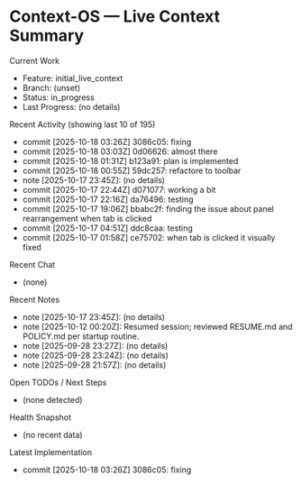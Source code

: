# Context-OS — Live Context Summary

Current Work
- Feature: initial_live_context
- Branch: (unset)
- Status: in_progress
- Last Progress: (no details)

Recent Activity (showing last 10 of 195)
- commit [2025-10-18 03:26Z] 3086c05: fixing
- commit [2025-10-18 03:03Z] 0d06626: almost there
- commit [2025-10-18 01:31Z] b123a91: plan is implemented
- commit [2025-10-18 00:55Z] 59dc257: refactore to toolbar
- note [2025-10-17 23:45Z]: (no details)
- commit [2025-10-17 22:44Z] d071077: working a bit
- commit [2025-10-17 22:16Z] da76496: testing
- commit [2025-10-17 19:06Z] bbabc2f: finding the issue about panel rearrangement when tab is clicked
- commit [2025-10-17 04:51Z] ddc8caa: testing
- commit [2025-10-17 01:58Z] ce75702: when tab is clicked it visually fixed

Recent Chat
- (none)

Recent Notes
- note [2025-10-17 23:45Z]: (no details)
- note [2025-10-12 00:20Z]: Resumed session; reviewed RESUME.md and POLICY.md per startup routine.
- note [2025-09-28 23:27Z]: (no details)
- note [2025-09-28 23:24Z]: (no details)
- note [2025-09-28 21:57Z]: (no details)

Open TODOs / Next Steps
- (none detected)

Health Snapshot
- (no recent data)

Latest Implementation
- commit [2025-10-18 03:26Z] 3086c05: fixing
